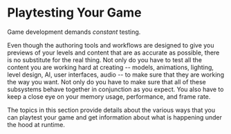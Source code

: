 ﻿# Playtesting Your Game

Game development demands *constant* testing.

Even though the authoring tools and workflows are designed to give you previews of your levels and content that are as accurate as possible, there is no substitute for the real thing. Not only do you have to test all the content you are working hard at creating -- models, animations, lighting, level design, AI, user interfaces, audio -- to make sure that they are working the way you want. Not only do you have to make sure that all of these subsystems behave together in conjunction as you expect. You also have to keep a close eye on your memory usage, performance, and frame rate.

The topics in this section provide details about the various ways that you can playtest your game and get information about what is happening under the hood at runtime.
